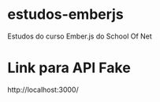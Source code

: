 # estudos-emberjs
Estudos do curso Ember.js do School Of Net

# Link para API Fake
http://localhost:3000/